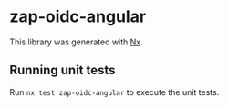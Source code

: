 # zap-oidc-angular

This library was generated with [Nx](https://nx.dev).

## Running unit tests

Run `nx test zap-oidc-angular` to execute the unit tests.

